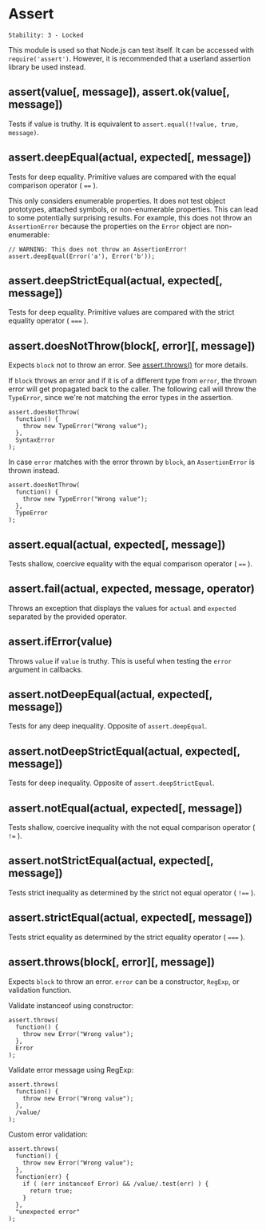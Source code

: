 # Assert

    Stability: 3 - Locked

This module is used so that Node.js can test itself. It can be accessed with
`require('assert')`. However, it is recommended that a userland assertion
library be used instead.

## assert(value[, message]), assert.ok(value[, message])

Tests if value is truthy. It is equivalent to
`assert.equal(!!value, true, message)`.

## assert.deepEqual(actual, expected[, message])

Tests for deep equality. Primitive values are compared with the equal
comparison operator ( `==` ).

This only considers enumerable properties. It does not test object prototypes,
attached symbols, or non-enumerable properties. This can lead to some
potentially surprising results. For example, this does not throw an
`AssertionError` because the properties on the `Error` object are
non-enumerable:

    // WARNING: This does not throw an AssertionError!
    assert.deepEqual(Error('a'), Error('b'));

## assert.deepStrictEqual(actual, expected[, message])

Tests for deep equality. Primitive values are compared with the strict equality
operator ( `===` ).

## assert.doesNotThrow(block[, error][, message])

Expects `block` not to throw an error. See [assert.throws()][] for more details.

If `block` throws an error and if it is of a different type from `error`, the
thrown error will get propagated back to the caller. The following call will
throw the `TypeError`, since we're not matching the error types in the
assertion.

    assert.doesNotThrow(
      function() {
        throw new TypeError("Wrong value");
      },
      SyntaxError
    );

In case `error` matches with the error thrown by `block`, an `AssertionError`
is thrown instead.

    assert.doesNotThrow(
      function() {
        throw new TypeError("Wrong value");
      },
      TypeError
    );

## assert.equal(actual, expected[, message])

Tests shallow, coercive equality with the equal comparison operator ( `==` ).

## assert.fail(actual, expected, message, operator)

Throws an exception that displays the values for `actual` and `expected`
separated by the provided operator.

## assert.ifError(value)

Throws `value` if `value` is truthy. This is useful when testing the `error`
argument in callbacks.

## assert.notDeepEqual(actual, expected[, message])

Tests for any deep inequality. Opposite of `assert.deepEqual`.

## assert.notDeepStrictEqual(actual, expected[, message])

Tests for deep inequality. Opposite of `assert.deepStrictEqual`.

## assert.notEqual(actual, expected[, message])

Tests shallow, coercive inequality with the not equal comparison operator
( `!=` ).

## assert.notStrictEqual(actual, expected[, message])

Tests strict inequality as determined by the strict not equal operator
( `!==` ).

## assert.strictEqual(actual, expected[, message])

Tests strict equality as determined by the strict equality operator ( `===` ).

## assert.throws(block[, error][, message])

Expects `block` to throw an error. `error` can be a constructor, `RegExp`, or
validation function.

Validate instanceof using constructor:

    assert.throws(
      function() {
        throw new Error("Wrong value");
      },
      Error
    );

Validate error message using RegExp:

    assert.throws(
      function() {
        throw new Error("Wrong value");
      },
      /value/
    );

Custom error validation:

    assert.throws(
      function() {
        throw new Error("Wrong value");
      },
      function(err) {
        if ( (err instanceof Error) && /value/.test(err) ) {
          return true;
        }
      },
      "unexpected error"
    );

[assert.throws()]: #assert_assert_throws_block_error_message
